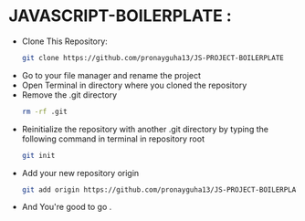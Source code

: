 # JAVASCRIPT-BOILERPLATE :

- Clone This Repository:
  ```bash
  git clone https://github.com/pronayguha13/JS-PROJECT-BOILERPLATE
  ```
- Go to your file manager and rename the project
- Open Terminal in directory where you cloned the repository
- Remove the .git directory
  ```bash
  rm -rf .git
  ```
- Reinitialize the repository with another .git directory by typing the following command in terminal in repository root
  ```bash 
  git init
  ```
- Add your new repository origin
  ```bash
  git add origin https://github.com/pronayguha13/JS-PROJECT-BOILERPLATE.git
  ```
- And You're good to go .
